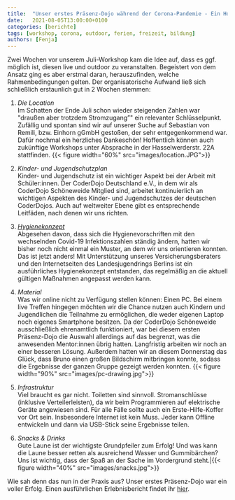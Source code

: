 ```yaml
---
title:  "Unser erstes Präsenz-Dojo während der Corona-Pandemie - Ein How-To"
date:   2021-08-05T13:00:00+0100
categories: [berichte]
tags: [workshop, corona, outdoor, ferien, freizeit, bildung]
authors: [Fenja]
---
```


Zwei Wochen vor unserem Juli-Workshop kam die Idee auf, dass es ggf. möglich ist, diesen live und outdoor zu veranstalten. Begeistert von dem Ansatz ging es aber erstmal daran, herauszufinden, welche Rahmenbedingungen gelten. Der organisatorische Aufwand ließ sich schließlich erstaunlich gut in 2 Wochen stemmen:

1. *Die Location*  
Im Schatten der Ende Juli schon wieder steigenden Zahlen war "draußen aber trotzdem Stromzugang”" ein relevanter Schlüsselpunkt. 
Zufällig und spontan sind wir auf unserer Suche auf Sebastian von Remili, bzw. Einhorn gGmbH gestoßen, der sehr entgegenkommend war. 
Dafür nochmal ein herzliches Dankeschön! Hoffentlich können auch zukünftige Workshops unter Absprache in der Hasselwerderstr. 22A stattfinden.
{{< figure width="60%" src="images/location.JPG">}}

2. *Kinder- und Jugendschutzplan*  
Kinder- und Jugendschutz ist ein wichtiger Aspekt bei der Arbeit mit Schüler:innen. 
Der CoderDojo Deutschland e.V., in dem wir als CoderDojo Schöneweide Mitglied sind, arbeitet kontinuierlich an wichtigen Aspekten des Kinder- und Jugendschutzes der deutschen CoderDojos. 
Auch auf weltweiter Ebene gibt es entsprechende Leitfäden, nach denen wir uns richten.

3. [*Hygienekonzept*](https://coderdojo-schoeneweide.github.io/docs/hygienekonzept.pdf)  
Abgesehen davon, dass sich die Hygienevorschriften mit den wechselnden Covid-19 Infektionszahlen ständig ändern, hatten wir bisher noch nicht einmal ein Muster, an dem wir uns orientieren konnten. 
Das ist jetzt anders! Mit Unterstützung unseres Versicherungsberaters und den Internetseiten des Landesjugendrings Berlins ist ein ausführliches Hygienekonzept entstanden, das regelmäßig an die aktuell gültigen Maßnahmen angepasst werden kann.

4. *Material*  
Was wir online nicht zu Verfügung stellen können: Einen PC. Bei einem live Treffen hingegen möchten wir die Chance nutzen auch Kindern und Jugendlichen die Teilnahme zu ermöglichen, die weder eigenen Laptop noch eigenes Smartphone besitzen. 
Da der CoderDojo Schöneweide ausschließlich ehrenamtlich funktioniert, war bei diesem ersten Präsenz-Dojo die Auswahl allerdings auf das begrenzt, was die anwesenden Mentor:innen übrig hatten. 
Langfristig arbeiten wir noch an einer besseren Lösung. Außerdem hatten wir an diesem Donnerstag das Glück, dass Bruno einen großen Bildschirm mitbringen konnte, sodass die Ergebnisse der ganzen Gruppe gezeigt werden konnten.
{{< figure width="90%" src="images/pc-drawing.jpg">}}

5. *Infrastruktur*  
Viel braucht es gar nicht. Toiletten sind sinnvoll. 
Stromanschlüsse (inklusive Verteilerleisten), da wir beim Programmieren auf elektrische Geräte angewiesen sind. Für alle Fälle sollte auch ein Erste-Hilfe-Koffer vor Ort sein. Insbesondere Internet ist kein Muss. Jeder kann Offline entwickeln und dann via USB-Stick seine Ergebnisse teilen.

6. *Snacks & Drinks*  
Gute Laune ist der wichtigste Grundpfeiler zum Erfolg! 
Und was kann die Laune besser retten als ausreichend Wasser und Gummibärchen? 
Uns ist wichtig, dass der Spaß an der Sache im Vordergrund steht.|{{< figure width="40%" src="images/snacks.jpg">}}

Wie sah denn das nun in der Praxis aus? Unser erstes Präsenz-Dojo war ein voller Erfolg. Einen ausführlichen Erlebnisbericht findet ihr [hier](https://github.com/Coderdojo-Schoeneweide/website-hugo/tree/master/content/blog/2021-07-29-juli-workshop).